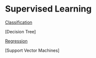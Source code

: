 # Supervised Learning

[Classification](https://github.com/Rxtreem65/Machine_Learning_Notes/tree/main/Machine%20Learning/Supervised%20Learning/Classification)

[Decision Tree]

[Regression](https://github.com/Rxtreem65/Machine_Learning_Notes/tree/main/Machine%20Learning/Supervised%20Learning/Regression)

[Support Vector Machines]